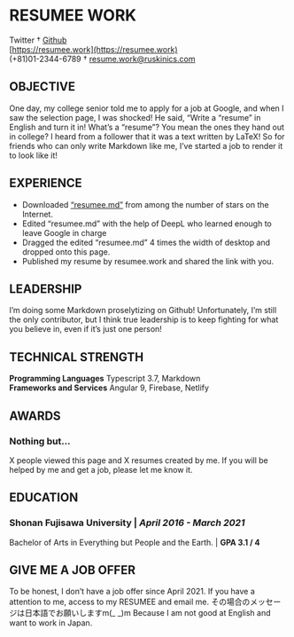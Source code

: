 <!-- 見出しに氏名を書いてください -->
# RESUMEE WORK
<!-- 次の見出しまでに書いたことがセンタリングして表示されます -->
<!-- 電話番号やメールアドレスなどの連絡先を書きましょう -->
Twitter † [Github](https://github.com/nontan18)  
[https://resumee.work](https://resumee.work)  
(+81)01-2344-6789 † resume.work@ruskinics.com  

## OBJECTIVE
One day, my college senior told me to apply for a job at Google, and when I saw the selection page, I was shocked! He said, “Write a “resume” in English and turn it in! What’s a “resume”? You mean the ones they hand out in college? I heard from a follower that it was a text written by LaTeX! So for friends who can only write Markdown like me, I’ve started a job to render it to look like it!

## EXPERIENCE
- Downloaded [“resumee.md”](https://resumee.work/assets/documents/resumee.md) from among the number of stars on the Internet.
- Edited “resumee.md” with the help of DeepL who learned enough to leave Google in charge
- Dragged the edited “resumee.md” 4 times the width of desktop and dropped  onto this page.
- Published my resume by resumee.work and shared the link with you.

## LEADERSHIP
I’m doing some Markdown proselytizing on Github! Unfortunately, I’m still the only contributor, but I think true leadership is to keep fighting for what you believe in, even if it’s just one person!

## TECHNICAL STRENGTH
**Programming Languages**   Typescript 3.7, Markdown  
**Frameworks and Services** Angular 9, Firebase, Netlify

## AWARDS
### **Nothing but…**
X people viewed this page and X resumes created by me.  If you will be helped by me and get a job, please let me know it.

## EDUCATION
### **Shonan Fujisawa University** | *April 2016 - March 2021*
Bachelor of Arts in Everything but People and the Earth. | **GPA 3.1 / 4**

## GIVE ME A JOB OFFER
To be honest, I don’t have a job offer since April 2021. If you have a attention to me, access to my RESUMEE and email me. その場合のメッセージは日本語でお願いしますm(_ _)m Because I am not good at English and want to work in Japan.
